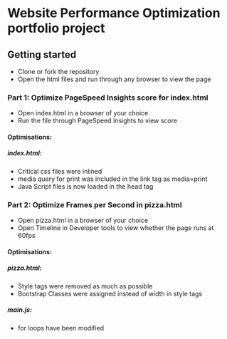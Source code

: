 # Website Performance Optimization portfolio project

## Getting started
* Clone or fork the repository
* Open the html files and run through any browser to view the page

### Part 1: Optimize PageSpeed Insights score for index.html
* Open index.html in a browser of your choice
* Run the file through PageSpeed Insights to view score 

#### Optimisations:
##### index.html:
* Critical css files were inlined
* media query for print was included in the link tag as media=print
* Java Script files is now loaded in the head tag

### Part 2: Optimize Frames per Second in pizza.html
* Open pizza.html in a browser of your choice
* Open Timeline in Developer tools to view whether the page runs at 60fps

#### Optimisations:
##### pizza.html:
* Style tags were removed as much as possible
* Bootstrap Classes were assigned instead of width in style tags

##### main.js:
* for loops have been modified
